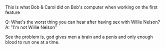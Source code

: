 This is what Bob & Carol did on Bob's computer when working on the first feature

Q: What's the worst thing you can hear after having sex with Willie Nelson?
A: "I'm not Willie Nelson"

See the problem is, god gives men a brain and a penis and only enough blood to run one at a time.